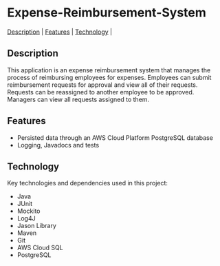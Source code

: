 # Expense-Reimbursement-System


[Description](#description) | [Features](#features) | [Technology](#technology) | 

## Description
This application is an expense reimbursement system that manages the process of reimbursing employees for expenses. Employees can submit reimbursement requests for approval and view all of their requests. Requests can be reassigned to another employee to be approved. Managers can view all requests assigned to them. 

## Features
- Persisted data through an AWS Cloud Platform PostgreSQL database
- Logging, Javadocs and tests

## Technology
Key technologies and dependencies used in this project:
- Java
- JUnit
- Mockito
- Log4J
- Jason Library
- Maven
- Git
- AWS Cloud SQL
- PostgreSQL
